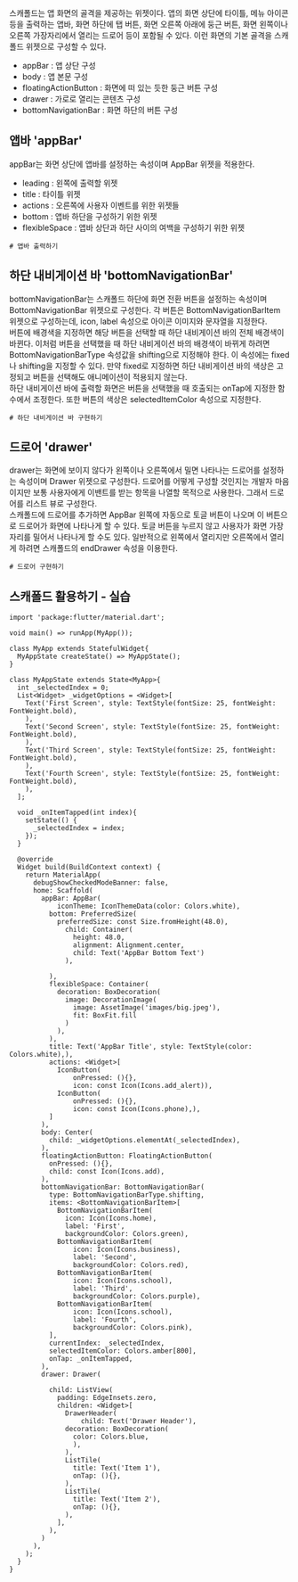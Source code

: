 스캐폴드는 앱 화면의 골격을 제공하는 위젯이다. 앱의 화면 상단에 타이틀, 메뉴 아이콘 등을 출력하는 앱바, 화면 하단에 탭 버튼, 화면 오른쪽 아래에 둥근 버튼, 화면 왼쪽이나 오른쪽 가장자리에서 열리는 드로어 등이 포함될 수 있다. 이런 화면의 기본 골격을 스캐폴드 위젯으로 구성할 수 있다.
- appBar : 앱 상단 구성
- body : 앱 본문 구성
- floatingActionButton : 화면에 떠 있는 듯한 둥근 버튼 구성
- drawer : 가로로 열리는 콘텐츠 구성
- bottomNavigationBar : 화면 하단의 버튼 구성

## 앱바 'appBar'
appBar는 화면 상단에 앱바를 설정하는 속성이며 AppBar 위젯을 적용한다.
- leading : 왼쪽에 출력할 위젯
- title : 타이틀 위젯
- actions : 오른쪽에 사용자 이벤트를 위한 위젯들
- bottom : 앱바 하단을 구성하기 위한 위젯
- flexibleSpace : 앱바 상단과 하단 사이의 여백을 구성하기 위한 위젯

```
# 앱바 출력하기

```

## 하단 내비게이션 바 'bottomNavigationBar'
bottomNavigationBar는 스캐폴드 하단에 화면 전환 버튼을 설정하는 속성이며 BottomNavigationBar 위젯으로 구성한다. 각 버튼은 BottomNavigationBarItem 위젯으로 구성하는데, icon, label 속성으로 아이콘 이미지와 문자열을 지정한다.  
버튼에 배경색을 지정하면 해당 버튼을 선택할 때 하단 내비게이션 바의 전체 배경색이 바뀐다. 이처럼 버튼을 선택했을 때 하단 내비게이션 바의 배경색이 바뀌게 하려면 BottomNavigationBarType 속성값을 shifting으로 지정해야 한다. 이 속성에는 fixed나 shifting을 지정할 수 있다. 만약 fixed로 지정하면 하단 내비게이션 바의 색상은 고정되고 버튼을 선택해도 애니메이션이 적용되지 않는다.  
하단 내비게이션 바에 출력할 화면은 버튼을 선택했을 때 호출되는 onTap에 지정한 함수에서 조정한다. 또한 버튼의 색상은 selectedItemColor 속성으로 지정한다.
```
# 하단 내비게이션 바 구현하기
```

## 드로어 'drawer'
drawer는 화면에 보이지 않다가 왼쪽이나 오른쪽에서 밀면 나타나는 드로어를 설정하는 속성이며 Drawer 위젯으로 구성한다. 드로어를 어떻게 구성할 것인지는 개발자 마음이지만 보통 사용자에게 이밴트를 받는 항목을 나열할 목적으로 사용한다. 그래서 드로어를 리스트 뷰로 구성한다.  
스캐폴드에 드로어를 추가하면 AppBar 왼쪽에 자동으로 토글 버튼이 나오며 이 버튼으로 드로어가 화면에 나타나게 할 수 있다. 토글 버튼을 누르지 않고 사용자가 화면 가장자리를 밀어서 나타나게 할 수도 있다. 일반적으로 왼쪽에서 열리지만 오른쪽에서 열리게 하려면 스캐폴드의 endDrawer 속성을 이용한다.
```
# 드로어 구현하기
```

## 스캐폴드 활용하기 - 실습
```
import 'package:flutter/material.dart';

void main() => runApp(MyApp());

class MyApp extends StatefulWidget{
  MyAppState createState() => MyAppState();
}

class MyAppState extends State<MyApp>{
  int _selectedIndex = 0;
  List<Widget> _widgetOptions = <Widget>[
    Text('First Screen', style: TextStyle(fontSize: 25, fontWeight: FontWeight.bold),
    ),
    Text('Second Screen', style: TextStyle(fontSize: 25, fontWeight: FontWeight.bold),
    ),
    Text('Third Screen', style: TextStyle(fontSize: 25, fontWeight: FontWeight.bold),
    ),
    Text('Fourth Screen', style: TextStyle(fontSize: 25, fontWeight: FontWeight.bold),
    ),
  ];

  void _onItemTapped(int index){
    setState(() {
      _selectedIndex = index;
    });
  }

  @override
  Widget build(BuildContext context) {
    return MaterialApp(
      debugShowCheckedModeBanner: false,
      home: Scaffold(
        appBar: AppBar(
            iconTheme: IconThemeData(color: Colors.white),
          bottom: PreferredSize(
            preferredSize: const Size.fromHeight(48.0),
              child: Container(
                height: 48.0,
                alignment: Alignment.center,
                child: Text('AppBar Bottom Text')
              ),

          ),
          flexibleSpace: Container(
            decoration: BoxDecoration(
              image: DecorationImage(
                image: AssetImage('images/big.jpeg'),
                fit: BoxFit.fill
              )
            ),
          ),
          title: Text('AppBar Title', style: TextStyle(color: Colors.white),),
          actions: <Widget>[
            IconButton(
                onPressed: (){},
                icon: const Icon(Icons.add_alert)),
            IconButton(
                onPressed: (){},
                icon: const Icon(Icons.phone),),
          ]
        ),
        body: Center(
          child: _widgetOptions.elementAt(_selectedIndex),
        ),
        floatingActionButton: FloatingActionButton(
          onPressed: (){},
          child: const Icon(Icons.add),
        ),
        bottomNavigationBar: BottomNavigationBar(
          type: BottomNavigationBarType.shifting,
          items: <BottomNavigationBarItem>[
            BottomNavigationBarItem(
              icon: Icon(Icons.home),
              label: 'First',
              backgroundColor: Colors.green),
            BottomNavigationBarItem(
                icon: Icon(Icons.business),
                label: 'Second',
                backgroundColor: Colors.red),
            BottomNavigationBarItem(
                icon: Icon(Icons.school),
                label: 'Third',
                backgroundColor: Colors.purple),
            BottomNavigationBarItem(
                icon: Icon(Icons.school),
                label: 'Fourth',
                backgroundColor: Colors.pink),
          ],
          currentIndex: _selectedIndex,
          selectedItemColor: Colors.amber[800],
          onTap: _onItemTapped,
        ),
        drawer: Drawer(

          child: ListView(
            padding: EdgeInsets.zero,
            children: <Widget>[
              DrawerHeader(
                  child: Text('Drawer Header'),
              decoration: BoxDecoration(
                color: Colors.blue,
                ),
              ),
              ListTile(
                title: Text('Item 1'),
                onTap: (){},
              ),
              ListTile(
                title: Text('Item 2'),
                onTap: (){},
              ),
            ],
          ),
        )
      ),
    );
  }
}
```